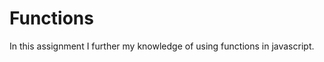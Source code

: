 Functions
=================
In this assignment I further my knowledge
of using functions in javascript.